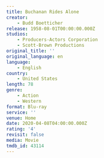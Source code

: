 ```yaml
---
title: Buchanan Rides Alone
creator:
    - Budd Boetticher
release: 1958-08-01T00:00:00.000Z
studios:
    - Producers-Actors Corporation
    - Scott-Brown Productions
original_title: ''
original_language: en
language:
    - English
country:
    - United States
length: 78
genre:
    - Action
    - Western
format: Blu-ray
service: ''
venue: Home
date: 2020-04-08T04:00:00.000Z
rating: '4'
revisit: false
media: Movie
tmdb_id: 43114
---
```




